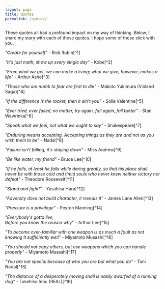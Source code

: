 ```yaml
---
layout: page
title: Quotes
permalink: /quotes/
---
```


These quotes all had a prefound impact on my way of thinking. Below, I share my story with each of these quotes. I hope some of these stick with you.

*"Create for yourself"* - Rick Rubin[^1]  
  
*"It's just math, show up every single day"* - Kobe[^2]  
  
*"From what we get, we can make a living; what we give, however, makes a life"* - Arthur Ashe[^3]

*"Those who are numb to fear are first to die"* - Makoto Yukimura (Vinland Saga)[^4]

*"If the difference is the racket, then it ain't you"* - Solia Valentine[^5]

*"Ever tried, ever failed, no matter, try again, fail again, fail better"* - Stan Wawrinka[^6]

*"Speak what we feel, not what we ought to say"* - Shakespeare[^7]

*"Enduring means accepting. Accepting things as they are and not as you wish them to be"* - Nadal[^8]

*"Failure isn't falling, it's staying down"* - Miss Andrew[^9]

*"Be like water, my friend"* - Bruce Lee[^10]

*"If he fails, at least he fails while daring greatly, so that his place shall never be with those cold and timid souls who never knew neither victory nor defeat"* - Theodore Roosevelt[^11]

*"Stand and fight!"* - Yasuhisa Hara[^12]

*"Adversity does not build character, it reveals it"* - James Lane Allen[^13]

*"Pressure is a privelage"* - Peyton Manning[^14]

*"Everybody's gotta live,  
Before you know the reason why*" - Arthur Lee[^15]

*"To become over-familiar with one weapon is as much a fault as not knowing it sufficiently well"* - Miyamoto Musashi[^16]

*"You should not copy others, but use weapons which you can handle properly"* - Miyamoto Musashi[^17]

*"You are not special because of who you are but what you do"* - Toni Nadal[^18]

*"The distance of a desperately moving snail is easily dwarfed of a running dog"* - Takehiko Inou (REAL)[^19]
<!--
<hr/>
<br/>
## Footnotes

[^1]:

[^2]:

[^3]:

[^4]:

[^5]:

[^6]:

[^7]:

[^8]:

[^9]:

[^10]:

[^11]:

[^12]:

[^13]:

[^14]:

[^15]:

[^16]:

[^17]:

[^18]:

[^19]:
-->



